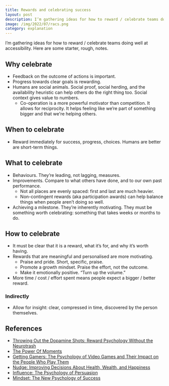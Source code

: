 ```yaml
---
title: Rewards and celebrating success
layout: post
description: I’m gathering ideas for how to reward / celebrate teams doing well at accessibility. Here are some starter, rough, notes.
image: /img/2022/07/racs.png
category: explanation
---
```


I’m gathering ideas for how to reward / celebrate teams doing well at accessibility. Here are some starter, rough, notes.

## Why celebrate

- Feedback on the outcome of actions is important.
- Progress towards clear goals is rewarding. 
- Humans are social animals. Social proof, social herding, and the availability heuristic can help others do the right thing too. Social context gives value to numbers.
    - Co-operation is a more powerful motivator than competition. It allows for reciprocity. It helps feeling like we’re part of something bigger and that we're helping others.

## When to celebrate

- Reward immediately for success, progress, choices. Humans are better are short-term things.

## What to celebrate

- Behaviours. They’re leading, not lagging, measures. 
- Improvements. Compare to what others have done, and to our own past performance.
    - Not all places are evenly spaced: first and last are much heavier. 
    - Non-contingent rewards (aka participation awards) can help balance things when people aren’t doing so well.
- Achieving a milestone. They’re inherently motivating. They must be something worth celebrating: something that takes weeks or months to do.

## How to celebrate

- It must be clear that it is a reward, what it’s for, and why it’s worth having.
- Rewards that are meaningful and personalised are more motivating.
    - Praise and pride. Short, specific, praise.
    - Promote a growth mindset. Praise the effort, not the outcome.
    - Make it emotionally positive. “Turn up the volume.”
- More time / cost / effort spent means people expect a bigger / better reward.

### Indirectly

- Allow for insight: clear, compressed in time, discovered by the person themselves.

## References

- [Throwing Out the Dopamine Shots: Reward Psychology Without the Neurotrash](https://www.youtube.com/watch?v=xkg9ocYDLr8)
- [The Power Of Moments](https://heathbrothers.com/books/the-power-of-moments/)
- [Getting Gamers: The Psychology of Video Games and Their Impact on the People Who Play Them](https://www.goodreads.com/book/show/26160478-getting-gamers)
- [Nudge: Improving Decisions About Health, Wealth, and Happiness](https://www.goodreads.com/book/show/3450744-nudge)
- [Influence: The Psychology of Persuasion](https://www.goodreads.com/book/show/28815.Influence)
- [Mindset: The New Psychology of Success ](https://www.goodreads.com/book/show/40745.Mindset)